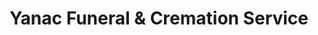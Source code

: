 ---
title: "Yanac Funeral & Cremation Service"
url: /mount-pocono/yanac-funeral-und-cremation-service/
shop: Bestattungen
---